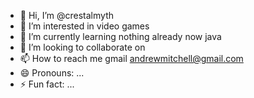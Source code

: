 - 👋 Hi, I’m @crestalmyth
- 👀 I’m interested in video games
- 🌱 I’m currently learning nothing already now java 
- 💞️ I’m looking to collaborate on 
- 📫 How to reach me gmail andrewmitchell@gmail.com
- 😄 Pronouns: ...
- ⚡ Fun fact: ...

<!---
crestalmyth/crestalmyth is a ✨ special ✨ repository because its `README.md` (this file) appears on your GitHub profile.
You can click the Preview link to take a look at your changes.
--->
